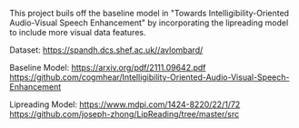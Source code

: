 This project buils off the baseline model in "Towards Intelligibility-Oriented Audio-Visual Speech Enhancement" by incorporating the lipreading model to include more visual data features.

Dataset:
https://spandh.dcs.shef.ac.uk//avlombard/

Baseline Model:
https://arxiv.org/pdf/2111.09642.pdf
https://github.com/cogmhear/Intelligibility-Oriented-Audio-Visual-Speech-Enhancement

Lipreading Model:
https://www.mdpi.com/1424-8220/22/1/72
https://github.com/joseph-zhong/LipReading/tree/master/src


